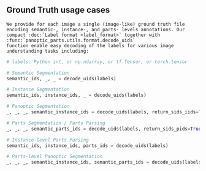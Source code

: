 ## Ground Truth usage cases

<!-- We provide for each image a single (image-like) ground truth file encoding semantic-, instance-, and parts- levels annotations. Our compact [label format](label_format.md) together with [_decode_uids_](api.html#panoptic_parts.utils.format.decode_uids) function enable easy decoding of the labels for various image understanding tasks including: -->

<!-- This is a workaround for internal reference to an API function problem using Markdown with Sphinx. -->
```eval_rst
We provide for each image a single (image-like) ground truth file encoding semantic-, instance-, and parts- levels annotations. Our compact :doc:`Label format <label_format>` together with 
:func:`panoptic_parts.utils.format.decode_uids`
function enable easy decoding of the labels for various image understanding tasks including:
```

```Python
# labels: Python int, or np.ndarray, or tf.Tensor, or torch.tensor

# Semantic Segmentation
semantic_ids, _, _ = decode_uids(labels)

# Instance Segmentation
semantic_ids, instance_ids, _ = decode_uids(labels)

# Panoptic Segmentation
_, _, _, semantic_instance_ids = decode_uids(labels, return_sids_iids=True)

# Parts Segmentation / Parts Parsing
_, _, _, semantic_parts_ids = decode_uids(labels, return_sids_pids=True)

# Instance-level Parts Parsing
semantic_ids, instance_ids, parts_ids = decode_uids(labels)

# Parts-level Panoptic Segmentation
_, _, _, semantic_instance_ids, semantic_parts_ids = decode_uids(labels, return_sids_iids=True, return_sids_pids=True)

```